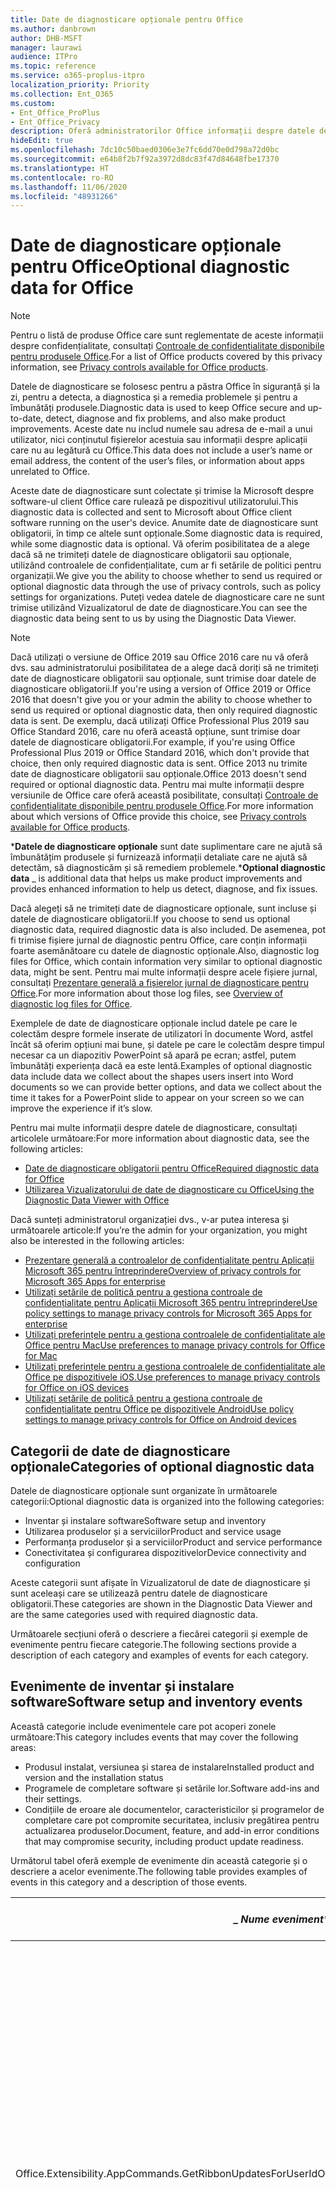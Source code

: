 ```yaml
---
title: Date de diagnosticare opționale pentru Office
ms.author: danbrown
author: DHB-MSFT
manager: laurawi
audience: ITPro
ms.topic: reference
ms.service: o365-proplus-itpro
localization_priority: Priority
ms.collection: Ent_O365
ms.custom:
- Ent_Office_ProPlus
- Ent_Office_Privacy
description: Oferă administratorilor Office informații despre datele de diagnosticare opționale din Office, inclusiv exemple de evenimente.
hideEdit: true
ms.openlocfilehash: 7dc10c50baed0306e3e7fc6dd70e0d798a72d0bc
ms.sourcegitcommit: e64b8f2b7f92a3972d8dc83f47d84648fbe17370
ms.translationtype: HT
ms.contentlocale: ro-RO
ms.lasthandoff: 11/06/2020
ms.locfileid: "48931266"
---
```

# <a name="optional-diagnostic-data-for-office"></a><span data-ttu-id="49e1c-103">Date de diagnosticare opționale pentru Office</span><span class="sxs-lookup"><span data-stu-id="49e1c-103">Optional diagnostic data for Office</span></span>

> [!NOTE]
> <span data-ttu-id="49e1c-104">Pentru o listă de produse Office care sunt reglementate de aceste informații despre confidențialitate, consultați [Controale de confidențialitate disponibile pentru produsele Office](products-versions-privacy-controls.md).</span><span class="sxs-lookup"><span data-stu-id="49e1c-104">For a list of Office products covered by this privacy information, see [Privacy controls available for Office products](products-versions-privacy-controls.md).</span></span>

<span data-ttu-id="49e1c-105">Datele de diagnosticare se folosesc pentru a păstra Office în siguranță și la zi, pentru a detecta, a diagnostica și a remedia problemele și pentru a îmbunătăți produsele.</span><span class="sxs-lookup"><span data-stu-id="49e1c-105">Diagnostic data is used to keep Office secure and up-to-date, detect, diagnose and fix problems, and also make product improvements.</span></span> <span data-ttu-id="49e1c-106">Aceste date nu includ numele sau adresa de e-mail a unui utilizator, nici conținutul fișierelor acestuia sau informații despre aplicații care nu au legătură cu Office.</span><span class="sxs-lookup"><span data-stu-id="49e1c-106">This data does not include a user’s name or email address, the content of the user’s files, or information about apps unrelated to Office.</span></span>

<span data-ttu-id="49e1c-107">Aceste date de diagnosticare sunt colectate și trimise la Microsoft despre software-ul client Office care rulează pe dispozitivul utilizatorului.</span><span class="sxs-lookup"><span data-stu-id="49e1c-107">This diagnostic data is collected and sent to Microsoft about Office client software running on the user's device.</span></span> <span data-ttu-id="49e1c-108">Anumite date de diagnosticare sunt obligatorii, în timp ce altele sunt opționale.</span><span class="sxs-lookup"><span data-stu-id="49e1c-108">Some diagnostic data is required, while some diagnostic data is optional.</span></span> <span data-ttu-id="49e1c-109">Vă oferim posibilitatea de a alege dacă să ne trimiteți datele de diagnosticare obligatorii sau opționale, utilizând controalele de confidențialitate, cum ar fi setările de politici pentru organizații.</span><span class="sxs-lookup"><span data-stu-id="49e1c-109">We give you the ability to choose whether to send us required or optional diagnostic data through the use of privacy controls, such as policy settings for organizations.</span></span> <span data-ttu-id="49e1c-110">Puteți vedea datele de diagnosticare care ne sunt trimise utilizând Vizualizatorul de date de diagnosticare.</span><span class="sxs-lookup"><span data-stu-id="49e1c-110">You can see the diagnostic data being sent to us by using the Diagnostic Data Viewer.</span></span>

> [!NOTE]
> <span data-ttu-id="49e1c-111">Dacă utilizați o versiune de Office 2019 sau Office 2016 care nu vă oferă dvs. sau administratorului posibilitatea de a alege dacă doriți să ne trimiteți date de diagnosticare obligatorii sau opționale, sunt trimise doar datele de diagnosticare obligatorii.</span><span class="sxs-lookup"><span data-stu-id="49e1c-111">If you're using a version of Office 2019 or Office 2016 that doesn't give you or your admin the ability to choose whether to send us required or optional diagnostic data, then only required diagnostic data is sent.</span></span> <span data-ttu-id="49e1c-112">De exemplu, dacă utilizați Office Professional Plus 2019 sau Office Standard 2016, care nu oferă această opțiune, sunt trimise doar datele de diagnosticare obligatorii.</span><span class="sxs-lookup"><span data-stu-id="49e1c-112">For example, if you're using Office Professional Plus 2019 or Office Standard 2016, which don't provide that choice, then only required diagnostic data is sent.</span></span> <span data-ttu-id="49e1c-113">Office 2013 nu trimite date de diagnosticare obligatorii sau opționale.</span><span class="sxs-lookup"><span data-stu-id="49e1c-113">Office 2013 doesn't send required or optional diagnostic data.</span></span> <span data-ttu-id="49e1c-114">Pentru mai multe informații despre versiunile de Office care oferă această posibilitate, consultați [Controale de confidențialitate disponibile pentru produsele Office](products-versions-privacy-controls.md).</span><span class="sxs-lookup"><span data-stu-id="49e1c-114">For more information about which versions of Office provide this choice, see [Privacy controls available for Office products](products-versions-privacy-controls.md).</span></span>

<span data-ttu-id="49e1c-115">\***Datele de diagnosticare opționale** sunt date suplimentare care ne ajută să îmbunătățim produsele și furnizează informații detaliate care ne ajută să detectăm, să diagnosticăm și să remediem problemele.</span><span class="sxs-lookup"><span data-stu-id="49e1c-115">\***Optional diagnostic data** _ is additional data that helps us make product improvements and provides enhanced information to help us detect, diagnose, and fix issues.</span></span>

<span data-ttu-id="49e1c-116">Dacă alegeți să ne trimiteți date de diagnosticare opționale, sunt incluse și datele de diagnosticare obligatorii.</span><span class="sxs-lookup"><span data-stu-id="49e1c-116">If you choose to send us optional diagnostic data, required diagnostic data is also included.</span></span> <span data-ttu-id="49e1c-117">De asemenea, pot fi trimise fișiere jurnal de diagnostic pentru Office, care conțin informații foarte asemănătoare cu datele de diagnostic opționale.</span><span class="sxs-lookup"><span data-stu-id="49e1c-117">Also, diagnostic log files for Office, which contain information very similar to optional diagnostic data, might be sent.</span></span> <span data-ttu-id="49e1c-118">Pentru mai multe informații despre acele fișiere jurnal, consultați [Prezentare generală a fișierelor jurnal de diagnosticare pentru Office](https://support.microsoft.com/office/fba86aac-70dc-4858-ae1f-ec2034346cdf).</span><span class="sxs-lookup"><span data-stu-id="49e1c-118">For more information about those log files, see [Overview of diagnostic log files for Office](https://support.microsoft.com/office/fba86aac-70dc-4858-ae1f-ec2034346cdf).</span></span>

<span data-ttu-id="49e1c-119">Exemplele de date de diagnosticare opționale includ datele pe care le colectăm despre formele inserate de utilizatori în documente Word, astfel încât să oferim opțiuni mai bune, și datele pe care le colectăm despre timpul necesar ca un diapozitiv PowerPoint să apară pe ecran; astfel, putem îmbunătăți experiența dacă ea este lentă.</span><span class="sxs-lookup"><span data-stu-id="49e1c-119">Examples of optional diagnostic data include data we collect about the shapes users insert into Word documents so we can provide better options, and data we collect about the time it takes for a PowerPoint slide to appear on your screen so we can improve the experience if it’s slow.</span></span>

<span data-ttu-id="49e1c-120">Pentru mai multe informații despre datele de diagnosticare, consultați articolele următoare:</span><span class="sxs-lookup"><span data-stu-id="49e1c-120">For more information about diagnostic data, see the following articles:</span></span>

- [<span data-ttu-id="49e1c-121">Date de diagnosticare obligatorii pentru Office</span><span class="sxs-lookup"><span data-stu-id="49e1c-121">Required diagnostic data for Office</span></span>](required-diagnostic-data.md)
- [<span data-ttu-id="49e1c-122">Utilizarea Vizualizatorului de date de diagnosticare cu Office</span><span class="sxs-lookup"><span data-stu-id="49e1c-122">Using the Diagnostic Data Viewer with Office</span></span>](https://support.microsoft.com/office/cf761ce9-d805-4c60-a339-4e07f3182855)

<span data-ttu-id="49e1c-123">Dacă sunteți administratorul organizației dvs., v-ar putea interesa și următoarele articole:</span><span class="sxs-lookup"><span data-stu-id="49e1c-123">If you’re the admin for your organization, you might also be interested in the following articles:</span></span>

- [<span data-ttu-id="49e1c-124">Prezentare generală a controalelor de confidențialitate pentru Aplicații Microsoft 365 pentru întreprindere</span><span class="sxs-lookup"><span data-stu-id="49e1c-124">Overview of privacy controls for Microsoft 365 Apps for enterprise</span></span>](overview-privacy-controls.md)
- [<span data-ttu-id="49e1c-125">Utilizați setările de politică pentru a gestiona controale de confidențialitate pentru Aplicații Microsoft 365 pentru întreprindere</span><span class="sxs-lookup"><span data-stu-id="49e1c-125">Use policy settings to manage privacy controls for Microsoft 365 Apps for enterprise</span></span>](manage-privacy-controls.md)
- [<span data-ttu-id="49e1c-126">Utilizați preferințele pentru a gestiona controalele de confidențialitate ale Office pentru Mac</span><span class="sxs-lookup"><span data-stu-id="49e1c-126">Use preferences to manage privacy controls for Office for Mac</span></span>](mac-privacy-preferences.md)
- [<span data-ttu-id="49e1c-127">Utilizați preferințele pentru a gestiona controalele de confidențialitate ale Office pe dispozitivele iOS.</span><span class="sxs-lookup"><span data-stu-id="49e1c-127">Use preferences to manage privacy controls for Office on iOS devices</span></span>](ios-privacy-preferences.md)
- [<span data-ttu-id="49e1c-128">Utilizați setările de politică pentru a gestiona controale de confidențialitate pentru Office pe dispozitivele Android</span><span class="sxs-lookup"><span data-stu-id="49e1c-128">Use policy settings to manage privacy controls for Office on Android devices</span></span>](android-privacy-controls.md)

## <a name="categories-of-optional-diagnostic-data"></a><span data-ttu-id="49e1c-129">Categorii de date de diagnosticare opționale</span><span class="sxs-lookup"><span data-stu-id="49e1c-129">Categories of optional diagnostic data</span></span>

<span data-ttu-id="49e1c-130">Datele de diagnosticare opționale sunt organizate în următoarele categorii:</span><span class="sxs-lookup"><span data-stu-id="49e1c-130">Optional diagnostic data is organized into the following categories:</span></span>

- <span data-ttu-id="49e1c-131">Inventar și instalare software</span><span class="sxs-lookup"><span data-stu-id="49e1c-131">Software setup and inventory</span></span>
- <span data-ttu-id="49e1c-132">Utilizarea produselor și a serviciilor</span><span class="sxs-lookup"><span data-stu-id="49e1c-132">Product and service usage</span></span>
- <span data-ttu-id="49e1c-133">Performanța produselor și a serviciilor</span><span class="sxs-lookup"><span data-stu-id="49e1c-133">Product and service performance</span></span>
- <span data-ttu-id="49e1c-134">Conectivitatea și configurarea dispozitivelor</span><span class="sxs-lookup"><span data-stu-id="49e1c-134">Device connectivity and configuration</span></span>

<span data-ttu-id="49e1c-135">Aceste categorii sunt afișate în Vizualizatorul de date de diagnosticare și sunt aceleași care se utilizează pentru datele de diagnosticare obligatorii.</span><span class="sxs-lookup"><span data-stu-id="49e1c-135">These categories are shown in the Diagnostic Data Viewer and are the same categories used with required diagnostic data.</span></span>

<span data-ttu-id="49e1c-136">Următoarele secțiuni oferă o descriere a fiecărei categorii și exemple de evenimente pentru fiecare categorie.</span><span class="sxs-lookup"><span data-stu-id="49e1c-136">The following sections provide a description of each category and examples of events for each category.</span></span>

## <a name="software-setup-and-inventory-events"></a><span data-ttu-id="49e1c-137">Evenimente de inventar și instalare software</span><span class="sxs-lookup"><span data-stu-id="49e1c-137">Software setup and inventory events</span></span>

<span data-ttu-id="49e1c-138">Această categorie include evenimentele care pot acoperi zonele următoare:</span><span class="sxs-lookup"><span data-stu-id="49e1c-138">This category includes events that may cover the following areas:</span></span>

- <span data-ttu-id="49e1c-139">Produsul instalat, versiunea și starea de instalare</span><span class="sxs-lookup"><span data-stu-id="49e1c-139">Installed product and version and the installation status</span></span>
- <span data-ttu-id="49e1c-140">Programele de completare software și setările lor.</span><span class="sxs-lookup"><span data-stu-id="49e1c-140">Software add-ins and their settings.</span></span>
- <span data-ttu-id="49e1c-141">Condițiile de eroare ale documentelor, caracteristicilor și programelor de completare care pot compromite securitatea, inclusiv pregătirea pentru actualizarea produselor.</span><span class="sxs-lookup"><span data-stu-id="49e1c-141">Document, feature, and add-in error conditions that may compromise security, including product update readiness.</span></span>

<span data-ttu-id="49e1c-142">Următorul tabel oferă exemple de evenimente din această categorie și o descriere a acelor evenimente.</span><span class="sxs-lookup"><span data-stu-id="49e1c-142">The following table provides examples of events in this category and a description of those events.</span></span>

| <span data-ttu-id="49e1c-143">_ *Nume eveniment*\*</span><span class="sxs-lookup"><span data-stu-id="49e1c-143">_ *Event name*\*</span></span>   | <span data-ttu-id="49e1c-144">**Descriere eveniment**</span><span class="sxs-lookup"><span data-stu-id="49e1c-144">**Event description**</span></span>  |
| ---- | ---- |
| <span data-ttu-id="49e1c-145">Office.Extensibility.AppCommands.GetRibbonUpdatesForUserId</span><span class="sxs-lookup"><span data-stu-id="49e1c-145">Office.Extensibility.AppCommands.GetRibbonUpdatesForUserId</span></span> | <span data-ttu-id="49e1c-146">Acest eveniment indică dacă Word actualizează cu succes panglica din Interfața de utilizator Word atunci când utilizatorul își schimbă identitatea.</span><span class="sxs-lookup"><span data-stu-id="49e1c-146">This event indicates whether Word successfully updates the Ribbon in the Word User Interface when the user changes their identity.</span></span> <span data-ttu-id="49e1c-147">Folosim acest eveniment pentru a detecta configurarea incorectă și alte probleme care ar afecta interfața de utilizator Office.</span><span class="sxs-lookup"><span data-stu-id="49e1c-147">We use this event to detect incorrect setup and other issues that would affect the Office user interface.</span></span> |
| <span data-ttu-id="49e1c-148">Office.Extensibility.AppCommands.AppCmdInstall</span><span class="sxs-lookup"><span data-stu-id="49e1c-148">Office.Extensibility.AppCommands.AppCmdInstall</span></span>   | <span data-ttu-id="49e1c-149">Acest eveniment oferă informații despre programul de completare Office instalat de utilizator, inclusiv ID-ul de aplicație, versiunea și compilarea sistemului de operare, succesul instalării și durata sa.</span><span class="sxs-lookup"><span data-stu-id="49e1c-149">This event provides information about the Office add-in that the user has installed, including app ID, operating system build and version, success of installation, and duration of install.</span></span>  |

## <a name="product-and-service-usage-events"></a><span data-ttu-id="49e1c-150">Evenimente privind utilizarea produselor și a serviciilor</span><span class="sxs-lookup"><span data-stu-id="49e1c-150">Product and service usage events</span></span>

<span data-ttu-id="49e1c-151">Această categorie include evenimentele care pot acoperi zonele următoare:</span><span class="sxs-lookup"><span data-stu-id="49e1c-151">This category includes events that may cover the following areas:</span></span>

- <span data-ttu-id="49e1c-152">Succesul funcționalității aplicației.</span><span class="sxs-lookup"><span data-stu-id="49e1c-152">Success of application functionality.</span></span> <span data-ttu-id="49e1c-153">Limitat la deschiderea și închiderea aplicației și a documentelor, editarea fișierelor și partajarea fișierelor (colaborare).</span><span class="sxs-lookup"><span data-stu-id="49e1c-153">Limited to opening and closing of the application and documents, file editing, and file sharing (collaboration).</span></span>
- <span data-ttu-id="49e1c-154">Stabilirea dacă au avut loc anumite evenimente de caracteristici, cum ar fi pornirea sau oprirea, și dacă respectiva caracteristică rulează.</span><span class="sxs-lookup"><span data-stu-id="49e1c-154">Determination if specific feature events have occurred, such as start or stop, and if feature is running.</span></span>
- <span data-ttu-id="49e1c-155">Caracteristici de accesibilitate în Office</span><span class="sxs-lookup"><span data-stu-id="49e1c-155">Office accessibility features</span></span>

<span data-ttu-id="49e1c-156">Următorul tabel oferă exemple de evenimente din această categorie și o descriere a acelor evenimente.</span><span class="sxs-lookup"><span data-stu-id="49e1c-156">The following table provides examples of events in this category and a description of those events.</span></span>

| <span data-ttu-id="49e1c-157">**Nume eveniment**</span><span class="sxs-lookup"><span data-stu-id="49e1c-157">**Event name**</span></span>   | <span data-ttu-id="49e1c-158">**Descriere eveniment**</span><span class="sxs-lookup"><span data-stu-id="49e1c-158">**Event description**</span></span>  |
| ------ | ------- |
| <span data-ttu-id="49e1c-159">Office.Word.Commanding.Highlight</span><span class="sxs-lookup"><span data-stu-id="49e1c-159">Office.Word.Commanding.Highlight</span></span>  | <span data-ttu-id="49e1c-160">Acest eveniment indică faptul că Word a executat comanda pentru a evidenția textul.</span><span class="sxs-lookup"><span data-stu-id="49e1c-160">This event indicates Word has executed the command to highlight text.</span></span> <span data-ttu-id="49e1c-161">Utilizăm acest eveniment pentru a detecta erorile din comanda de evidențiere text.</span><span class="sxs-lookup"><span data-stu-id="49e1c-161">We use this event to detect errors in the text-highlight command.</span></span>  |
| <span data-ttu-id="49e1c-162">Office.Translator.AddInLoaded</span><span class="sxs-lookup"><span data-stu-id="49e1c-162">Office.Translator.AddInLoaded</span></span>   | <span data-ttu-id="49e1c-163">Un mesaj repetat care indică faptul că respectiva caracteristică Traducător s-a încărcat și s-a redat cu succes.</span><span class="sxs-lookup"><span data-stu-id="49e1c-163">A heartbeat to indicate that the translator feature has been loaded and rendered successfully.</span></span>  |
| <span data-ttu-id="49e1c-164">Office.Graphics.GVizInsertShape</span><span class="sxs-lookup"><span data-stu-id="49e1c-164">Office.Graphics.GVizInsertShape</span></span> |<span data-ttu-id="49e1c-165">Urmărește utilizarea caracteristicii Inserare imagine în Word și raportează detalii privind tipurile de forme inserate și sursa acestora.</span><span class="sxs-lookup"><span data-stu-id="49e1c-165">Tracks the usage of the Insert Shape feature in Word and also reports details of types of shapes inserted and from which source.</span></span>| 
| <span data-ttu-id="49e1c-166">Office.PowerPoint.PPT.Desktop.SummaryZoomInsertionRule</span><span class="sxs-lookup"><span data-stu-id="49e1c-166">Office.PowerPoint.PPT.Desktop.SummaryZoomInsertionRule</span></span>   | <span data-ttu-id="49e1c-167">Acest eveniment determină dacă există secțiuni prezente într-un document atunci când utilizatorul inserează caracteristica Zoom de rezumat și dacă utilizatorul alege să șteargă secțiunile existente.</span><span class="sxs-lookup"><span data-stu-id="49e1c-167">This event determines if there are any sections present in a document when the user is inserting Summary Zoom and if the user chooses to delete existing sections.</span></span> |
| <span data-ttu-id="49e1c-168">Office.Security.SecureReaderHost.ProtectedViewValidation</span><span class="sxs-lookup"><span data-stu-id="49e1c-168">Office.Security.SecureReaderHost.ProtectedViewValidation</span></span> | <span data-ttu-id="49e1c-169">Urmărește când și de ce se deschide un fișier în Vizualizarea protejată.</span><span class="sxs-lookup"><span data-stu-id="49e1c-169">Tracks when and why a file is opened in Protected View.</span></span> <span data-ttu-id="49e1c-170">Se folosește pentru a diagnostica anumite situații în care Vizualizarea protejată poate să nu fie corect declanșată, pentru a vă asigura că această caracteristică funcționează corect.</span><span class="sxs-lookup"><span data-stu-id="49e1c-170">Used to diagnose conditions where Protected View may not be correctly triggered to ensure the feature is working properly.</span></span> |

## <a name="product-and-service-performance-events"></a><span data-ttu-id="49e1c-171">Evenimente privind performanța produselor și a serviciilor</span><span class="sxs-lookup"><span data-stu-id="49e1c-171">Product and service performance events</span></span>

<span data-ttu-id="49e1c-172">Această categorie include evenimentele care pot acoperi zonele următoare:</span><span class="sxs-lookup"><span data-stu-id="49e1c-172">This category includes events that may cover the following areas:</span></span>

- <span data-ttu-id="49e1c-173">Ieșirile neașteptate ale aplicației (blocări) și starea aplicației atunci când se întâmplă acest lucru.</span><span class="sxs-lookup"><span data-stu-id="49e1c-173">Unexpected application exits (crashes) and the state of the application when that happens.</span></span>
- <span data-ttu-id="49e1c-174">Timpii de răspuns slabi sau performanțele scăzute pentru scenarii precum pornirea aplicației sau deschiderea unui fișier.</span><span class="sxs-lookup"><span data-stu-id="49e1c-174">Poor response time or performance for scenarios such as application start up or opening a file.</span></span>
- <span data-ttu-id="49e1c-175">Erorile în funcționalitatea unei caracteristici sau a unei experiențe de utilizator.</span><span class="sxs-lookup"><span data-stu-id="49e1c-175">Errors in functionality of a feature or user experience.</span></span>

<span data-ttu-id="49e1c-176">Următorul tabel oferă exemple de evenimente din această categorie și o descriere a acelor evenimente.</span><span class="sxs-lookup"><span data-stu-id="49e1c-176">The following table provides examples of events in this category and a description of those events.</span></span>

| <span data-ttu-id="49e1c-177">**Nume eveniment**</span><span class="sxs-lookup"><span data-stu-id="49e1c-177">**Event name**</span></span>    | <span data-ttu-id="49e1c-178">**Descriere eveniment**</span><span class="sxs-lookup"><span data-stu-id="49e1c-178">**Event description**</span></span>   |
| --------------- | -------------- |
| <span data-ttu-id="49e1c-179">Office.Word.Word.CoreSaveTime100ns</span><span class="sxs-lookup"><span data-stu-id="49e1c-179">Office.Word.Word.CoreSaveTime100ns</span></span>     | <span data-ttu-id="49e1c-180">Acest eveniment înregistrează performanța unei activități de salvare a documentelor în Word.</span><span class="sxs-lookup"><span data-stu-id="49e1c-180">This event logs the performance of a document save activity by Word.</span></span> <span data-ttu-id="49e1c-181">Utilizăm acest eveniment pentru a detecta erorile și problemele de performanță din activitatea de salvare a documentelor în Word.</span><span class="sxs-lookup"><span data-stu-id="49e1c-181">We use this event to detect errors and performance issues in the Word save document activity.</span></span>|
| <span data-ttu-id="49e1c-182">Office.Identity.SignInForWamAccountAad</span><span class="sxs-lookup"><span data-stu-id="49e1c-182">Office.Identity.SignInForWamAccountAad</span></span>  | <span data-ttu-id="49e1c-183">Acest eveniment este trimis atunci când un utilizator este conectat la un cont Azure Active Directory cu biblioteca Web Account Manager (WAM).</span><span class="sxs-lookup"><span data-stu-id="49e1c-183">This event is sent when a user is signed in to an Azure Active Directory account with Web Account Manager (WAM) library.</span></span> <span data-ttu-id="49e1c-184">Acest eveniment trimite metadate, cum ar fi AppName, AppVersion și ErrorCode, dacă evenimentul nu a reușit.</span><span class="sxs-lookup"><span data-stu-id="49e1c-184">This event sends metadata such as AppName, AppVersion, and ErrorCode if the event failed.</span></span> |
| <span data-ttu-id="49e1c-185">Office.PowerPoint.PPT.Desktop.FileOpen.FirstSlideMasterThumbnailRenderTime</span><span class="sxs-lookup"><span data-stu-id="49e1c-185">Office.PowerPoint.PPT.Desktop.FileOpen.FirstSlideMasterThumbnailRenderTime</span></span> | <span data-ttu-id="49e1c-186">Acest eveniment colectează durata de timp necesară pentru a reda prima miniatură coordonator de diapozitive în PowerPoint.</span><span class="sxs-lookup"><span data-stu-id="49e1c-186">This event collects the length of time it takes to render the first slide master thumbnail in PowerPoint.</span></span>  |
| <span data-ttu-id="49e1c-187">Office.Extensibility.Diagnostics</span><span class="sxs-lookup"><span data-stu-id="49e1c-187">Office.Extensibility.Diagnostics</span></span>   | <span data-ttu-id="49e1c-188">Acest eveniment oferă informații generale de diagnosticare pentru programele de completare Office, cum ar fi rapoartele de eroare pentru depanare.</span><span class="sxs-lookup"><span data-stu-id="49e1c-188">This event provides general diagnostic information for Office add-ins, such as crash reports for debugging.</span></span>|

## <a name="device-connectivity-and-configuration-events"></a><span data-ttu-id="49e1c-189">Evenimente privind conectivitatea și configurarea dispozitivelor</span><span class="sxs-lookup"><span data-stu-id="49e1c-189">Device connectivity and configuration events</span></span>

<span data-ttu-id="49e1c-190">Această categorie include evenimentele care pot acoperi zonele următoare:</span><span class="sxs-lookup"><span data-stu-id="49e1c-190">This category includes events that may cover the following areas:</span></span>

- <span data-ttu-id="49e1c-191">Starea conexiunii la rețea și setările dispozitivelor, cum ar fi memoria.</span><span class="sxs-lookup"><span data-stu-id="49e1c-191">Network connection state and device settings, such as memory.</span></span>

<span data-ttu-id="49e1c-192">Următorul tabel oferă exemple de evenimente din această categorie și o descriere a acelor evenimente.</span><span class="sxs-lookup"><span data-stu-id="49e1c-192">The following table provides examples of events in this category and a description of those events.</span></span>

| <span data-ttu-id="49e1c-193">**Nume eveniment**</span><span class="sxs-lookup"><span data-stu-id="49e1c-193">**Event name**</span></span>                    | <span data-ttu-id="49e1c-194">**Descriere eveniment**</span><span class="sxs-lookup"><span data-stu-id="49e1c-194">**Event description**</span></span>                                                                                                                                                     |
| ------ | ----- |
| <span data-ttu-id="49e1c-195">Office.Graphics.ArtViewValidate</span><span class="sxs-lookup"><span data-stu-id="49e1c-195">Office.Graphics.ArtViewValidate</span></span> | <span data-ttu-id="49e1c-196">Acest eveniment înregistrează rezultatele Vizualizării grafice care acceptă Interfața de utilizator pentru elemente grafice.</span><span class="sxs-lookup"><span data-stu-id="49e1c-196">This event logs validation the results of Graphics View that supports Graphics User Interface.</span></span> <span data-ttu-id="49e1c-197">Folosim evenimentul pentru a colecta date de utilizare și de eroare despre redarea elementelor grafice.</span><span class="sxs-lookup"><span data-stu-id="49e1c-197">We use the event to collect usage and error data about graphics rendering.</span></span> |
| <span data-ttu-id="49e1c-198">Office.Graphics.ARCExceptionScope</span><span class="sxs-lookup"><span data-stu-id="49e1c-198">Office.Graphics.ARCExceptionScope</span></span> | <span data-ttu-id="49e1c-199">Acest eveniment urmărește erorile de redare provenite de la motorul de redare.</span><span class="sxs-lookup"><span data-stu-id="49e1c-199">This event tracks rendering failures coming from the rendering engine.</span></span> |
| <span data-ttu-id="49e1c-200">Office.Extensibility.ODPLatency</span><span class="sxs-lookup"><span data-stu-id="49e1c-200">Office.Extensibility.ODPLatency</span></span>   | <span data-ttu-id="49e1c-201">Acest eveniment oferă informații despre conexiunea de rețea și viteza utilizatorului.</span><span class="sxs-lookup"><span data-stu-id="49e1c-201">This event provides information about the user’s network connection and speed.</span></span>     |
